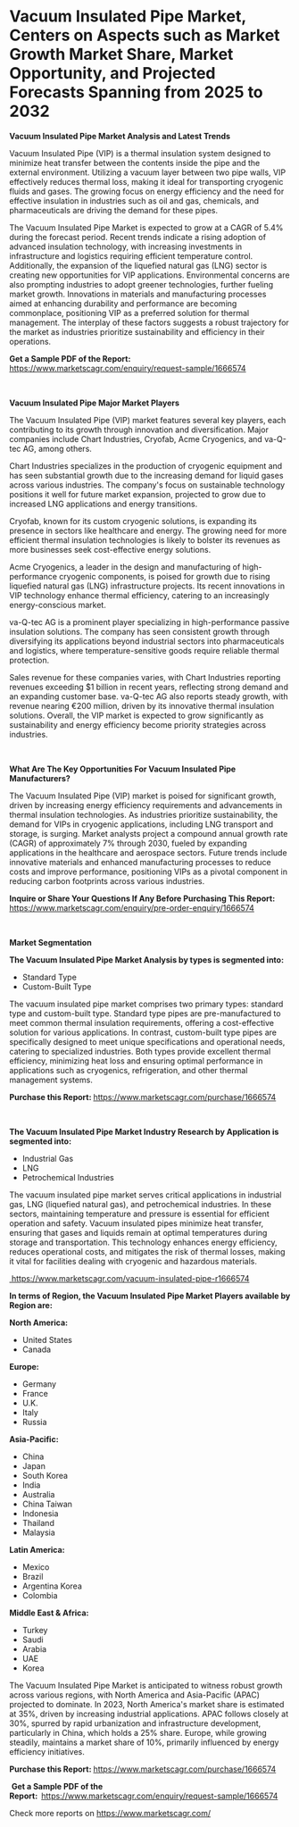 <p><h1>Vacuum Insulated Pipe Market, Centers on Aspects such as Market Growth Market Share, Market Opportunity, and Projected Forecasts Spanning from 2025 to 2032</h1></p><p><strong>Vacuum Insulated Pipe Market Analysis and Latest Trends</strong></p>
<p><p>Vacuum Insulated Pipe (VIP) is a thermal insulation system designed to minimize heat transfer between the contents inside the pipe and the external environment. Utilizing a vacuum layer between two pipe walls, VIP effectively reduces thermal loss, making it ideal for transporting cryogenic fluids and gases. The growing focus on energy efficiency and the need for effective insulation in industries such as oil and gas, chemicals, and pharmaceuticals are driving the demand for these pipes.</p><p>The Vacuum Insulated Pipe Market is expected to grow at a CAGR of 5.4% during the forecast period. Recent trends indicate a rising adoption of advanced insulation technology, with increasing investments in infrastructure and logistics requiring efficient temperature control. Additionally, the expansion of the liquefied natural gas (LNG) sector is creating new opportunities for VIP applications. Environmental concerns are also prompting industries to adopt greener technologies, further fueling market growth. Innovations in materials and manufacturing processes aimed at enhancing durability and performance are becoming commonplace, positioning VIP as a preferred solution for thermal management. The interplay of these factors suggests a robust trajectory for the market as industries prioritize sustainability and efficiency in their operations.</p></p>
<p><strong>Get a Sample PDF of the Report:&nbsp;</strong> <a href="https://www.marketscagr.com/enquiry/request-sample/1666574?utm_campaign=2809&utm_medium=2&utm_source=Github&utm_content=ia&utm_term=06032025&utm_id=vacuum-insulated-pipe">https://www.marketscagr.com/enquiry/request-sample/1666574</a></p>
<p>&nbsp;</p>
<p><strong>Vacuum Insulated Pipe Major Market Players</strong></p>
<p><p>The Vacuum Insulated Pipe (VIP) market features several key players, each contributing to its growth through innovation and diversification. Major companies include Chart Industries, Cryofab, Acme Cryogenics, and va-Q-tec AG, among others.</p><p>Chart Industries specializes in the production of cryogenic equipment and has seen substantial growth due to the increasing demand for liquid gases across various industries. The company's focus on sustainable technology positions it well for future market expansion, projected to grow due to increased LNG applications and energy transitions.</p><p>Cryofab, known for its custom cryogenic solutions, is expanding its presence in sectors like healthcare and energy. The growing need for more efficient thermal insulation technologies is likely to bolster its revenues as more businesses seek cost-effective energy solutions.</p><p>Acme Cryogenics, a leader in the design and manufacturing of high-performance cryogenic components, is poised for growth due to rising liquefied natural gas (LNG) infrastructure projects. Its recent innovations in VIP technology enhance thermal efficiency, catering to an increasingly energy-conscious market.</p><p>va-Q-tec AG is a prominent player specializing in high-performance passive insulation solutions. The company has seen consistent growth through diversifying its applications beyond industrial sectors into pharmaceuticals and logistics, where temperature-sensitive goods require reliable thermal protection.</p><p>Sales revenue for these companies varies, with Chart Industries reporting revenues exceeding $1 billion in recent years, reflecting strong demand and an expanding customer base. va-Q-tec AG also reports steady growth, with revenue nearing €200 million, driven by its innovative thermal insulation solutions. Overall, the VIP market is expected to grow significantly as sustainability and energy efficiency become priority strategies across industries.</p></p>
<p>&nbsp;</p>
<p><strong>What Are The Key Opportunities For Vacuum Insulated Pipe Manufacturers?</strong></p>
<p><p>The Vacuum Insulated Pipe (VIP) market is poised for significant growth, driven by increasing energy efficiency requirements and advancements in thermal insulation technologies. As industries prioritize sustainability, the demand for VIPs in cryogenic applications, including LNG transport and storage, is surging. Market analysts project a compound annual growth rate (CAGR) of approximately 7% through 2030, fueled by expanding applications in the healthcare and aerospace sectors. Future trends include innovative materials and enhanced manufacturing processes to reduce costs and improve performance, positioning VIPs as a pivotal component in reducing carbon footprints across various industries.</p></p>
<p><strong>Inquire or Share Your Questions If Any Before Purchasing This Report:</strong> <a href="https://www.marketscagr.com/enquiry/pre-order-enquiry/1666574?utm_campaign=2809&utm_medium=2&utm_source=Github&utm_content=ia&utm_term=06032025&utm_id=vacuum-insulated-pipe">https://www.marketscagr.com/enquiry/pre-order-enquiry/1666574</a></p>
<p>&nbsp;</p>
<p><strong>Market Segmentation</strong></p>
<p><strong>The Vacuum Insulated Pipe Market Analysis by types is segmented into:</strong></p>
<p><ul><li>Standard Type</li><li>Custom-Built Type</li></ul></p>
<p><p>The vacuum insulated pipe market comprises two primary types: standard type and custom-built type. Standard type pipes are pre-manufactured to meet common thermal insulation requirements, offering a cost-effective solution for various applications. In contrast, custom-built type pipes are specifically designed to meet unique specifications and operational needs, catering to specialized industries. Both types provide excellent thermal efficiency, minimizing heat loss and ensuring optimal performance in applications such as cryogenics, refrigeration, and other thermal management systems.</p></p>
<p><strong>Purchase this Report:&nbsp;</strong><a href="https://www.marketscagr.com/purchase/1666574?utm_campaign=2809&utm_medium=2&utm_source=Github&utm_content=ia&utm_term=06032025&utm_id=vacuum-insulated-pipe">https://www.marketscagr.com/purchase/1666574</a></p>
<p>&nbsp;</p>
<p><strong>The Vacuum Insulated Pipe Market Industry Research by Application is segmented into:</strong></p>
<p><ul><li>Industrial Gas</li><li>LNG</li><li>Petrochemical Industries</li></ul></p>
<p><p>The vacuum insulated pipe market serves critical applications in industrial gas, LNG (liquefied natural gas), and petrochemical industries. In these sectors, maintaining temperature and pressure is essential for efficient operation and safety. Vacuum insulated pipes minimize heat transfer, ensuring that gases and liquids remain at optimal temperatures during storage and transportation. This technology enhances energy efficiency, reduces operational costs, and mitigates the risk of thermal losses, making it vital for facilities dealing with cryogenic and hazardous materials.</p></p>
<p><a href="https://www.marketscagr.com/vacuum-insulated-pipe-r1666574?utm_campaign=2809&utm_medium=2&utm_source=Github&utm_content=ia&utm_term=06032025&utm_id=vacuum-insulated-pipe">&nbsp;https://www.marketscagr.com/vacuum-insulated-pipe-r1666574</a></p>
<p><strong>In terms of Region, the Vacuum Insulated Pipe Market Players available by Region are:</strong></p>
<p>
    <p> <strong> North America: </strong>
        <ul>
            <li>United States</li>
            <li>Canada</li>
        </ul>
        </p> 
    <p> <strong> Europe: </strong>
        <ul>
            <li>Germany</li>
            <li>France</li>
            <li>U.K.</li>
            <li>Italy</li>
            <li>Russia</li>
        </ul>
        </p> 
    <p> <strong> Asia-Pacific: </strong>
        <ul>
            <li>China</li>
            <li>Japan</li>
            <li>South Korea</li>
            <li>India</li>
            <li>Australia</li>
            <li>China Taiwan</li>
            <li>Indonesia</li>
            <li>Thailand</li>
            <li>Malaysia</li>
        </ul>
        </p> 
    <p> <strong> Latin America: </strong>
        <ul>
            <li>Mexico</li>
            <li>Brazil</li>
            <li>Argentina Korea</li>
            <li>Colombia</li>
        </ul>
        </p> 
    <p> <strong> Middle East & Africa: </strong>
        <ul>
            <li>Turkey</li>
            <li>Saudi</li>
            <li>Arabia</li>
            <li>UAE</li>
            <li>Korea</li>
        </ul>
    </p>
    </p>
<p><p>The Vacuum Insulated Pipe Market is anticipated to witness robust growth across various regions, with North America and Asia-Pacific (APAC) projected to dominate. In 2023, North America's market share is estimated at 35%, driven by increasing industrial applications. APAC follows closely at 30%, spurred by rapid urbanization and infrastructure development, particularly in China, which holds a 25% share. Europe, while growing steadily, maintains a market share of 10%, primarily influenced by energy efficiency initiatives.</p></p>
<p><strong>Purchase this Report: </strong><a href="https://www.marketscagr.com/purchase/1666574?utm_campaign=2809&utm_medium=2&utm_source=Github&utm_content=ia&utm_term=06032025&utm_id=vacuum-insulated-pipe">https://www.marketscagr.com/purchase/1666574</a></p>
<p>&nbsp;<strong>Get a Sample PDF of the Report:&nbsp;&nbsp;</strong><a href="https://www.marketscagr.com/enquiry/request-sample/1666574?utm_campaign=2809&utm_medium=2&utm_source=Github&utm_content=ia&utm_term=06032025&utm_id=vacuum-insulated-pipe">https://www.marketscagr.com/enquiry/request-sample/1666574</a></p>
<p><strong></strong></p>
<p>Check more reports on <a href="https://www.marketscagr.com/?utm_campaign=2809&utm_medium=2&utm_source=Github&utm_content=ia&utm_term=06032025&utm_id=vacuum-insulated-pipe">https://www.marketscagr.com/</a></p>